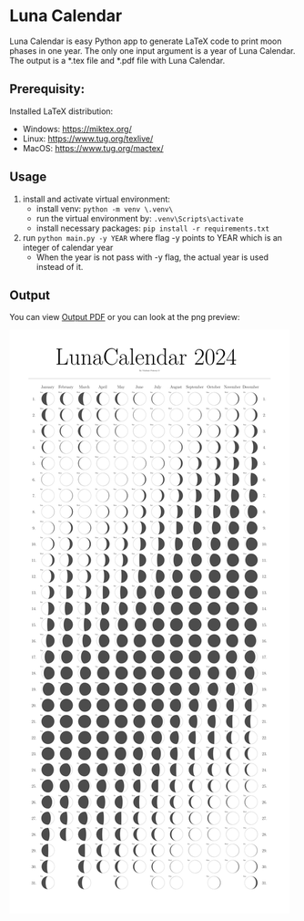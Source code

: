 # Luna Calendar

Luna Calendar is easy Python app to generate LaTeX code to print moon phases in one year. The only one input argument is a year of Luna Calendar. The output is a *.tex file and *.pdf file with Luna Calendar.

## Prerequisity:

Installed LaTeX distribution:
- Windows: https://miktex.org/
- Linux: https://www.tug.org/texlive/
- MacOS: https://www.tug.org/mactex/

## Usage
1. install and activate virtual environment: 
    - install venv: `python -m venv \.venv\`
    - run the virtual environment by: `.venv\Scripts\activate`
    - install necessary packages: `pip install -r requirements.txt`
2. run `python main.py -y YEAR` where flag -y points to YEAR which is an integer of calendar year
    - When the year is not pass with -y flag, the actual year is used instead of it.

## Output
You can view [Output PDF](Luna_calendar_tex_header.pdf) or you can look at the png preview:

![Generated Luna Calendar as png](LunaCalendar.png)





